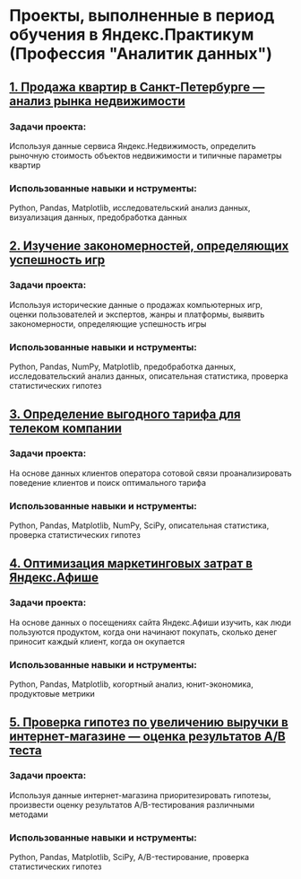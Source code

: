 # Проекты, выполненные в период обучения в Яндекс.Практикум (Профессия "Аналитик данных")

## [1. Продажа квартир в Санкт-Петербурге — анализ рынка недвижимости](https://github.com/boolgarin/yandex-praktikum-projects/tree/master/yandex-realty)
### Задачи проекта:
Используя данные сервиса Яндекс.Недвижимость, определить рыночную стоимость объектов недвижимости и типичные параметры квартир
### Использованные навыки и нструменты:
Python, Pandas, Matplotlib, исследовательский анализ данных, визуализация данных, предобработка данных

## [2. Изучение закономерностей, определяющих успешность игр](https://github.com/boolgarin/yandex-praktikum-projects/tree/master/computer-games-market-analysis)
### Задачи проекта:
Используя исторические данные о продажах компьютерных игр, оценки пользователей и экспертов, жанры и платформы, выявить закономерности, определяющие успешность игры
### Использованные навыки и нструменты:
Python, Pandas, NumPy, Matplotlib, предобработка данных, исследовательский анализ данных, описательная статистика, проверка статистических гипотез

## [3. Определение выгодного тарифа для телеком компании](https://github.com/boolgarin/yandex-praktikum-projects/tree/master/mobile-tariff-plan-analysis)
### Задачи проекта:
На основе данных клиентов оператора сотовой связи проанализировать поведение клиентов и поиск оптимального тарифа
### Использованные навыки и нструменты:
Python, Pandas, Matplotlib, NumPy, SciPy, описательная статистика, проверка статистических гипотез

## [4. Оптимизация маркетинговых затрат в Яндекс.Афише](https://github.com/boolgarin/yandex-praktikum-projects/tree/master/yandex-afisha)
### Задачи проекта:
На основе данных о посещениях сайта Яндекс.Афиши изучить, как люди пользуются продуктом, когда они начинают покупать, сколько денег приносит каждый клиент, когда он окупается
### Использованные навыки и нструменты:
Python, Pandas, Matplotlib, когортный анализ, юнит-экономика, продуктовые метрики

## [5. Проверка гипотез по увеличению выручки в интернет-магазине — оценка результатов A/B теста](https://github.com/boolgarin/yandex-praktikum-projects/tree/master/internet-shop-ab-test-analysis)
### Задачи проекта:
Используя данные интернет-магазина приоритезировать гипотезы, произвести оценку результатов A/B-тестирования различными методами
### Использованные навыки и нструменты:
Python, Pandas, Matplotlib, SciPy, A/B-тестирование, проверка статистических гипотез
